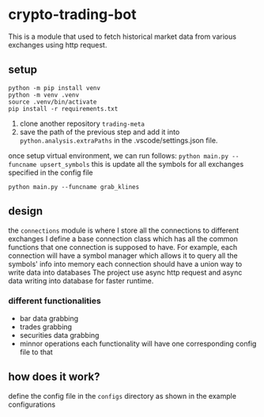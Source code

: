 # crypto-trading-bot
This is a module that used to fetch historical market data from various 
exchanges using http request.


## setup

```
python -m pip install venv
python -m venv .venv
source .venv/bin/activate
pip install -r requirements.txt
```
1. clone another repository `trading-meta` 
2. save the path of the previous step and add it into `python.analysis.extraPaths` in the .vscode/settings.json file.


once setup virtual environment, we can run follows:
`python main.py --funcname upsert_symbols` this is update all the symbols for all exchanges specified in the config file

`python main.py --funcname grab_klines`

## design 
the `connections` module is where I store all the connections to different exchanges
I define a base connection class which has all the common functions that one connection is supposed to have.
For example, 
each connection will have a symbol manager which allows it to query all the symbols' info into memory
each connection should have a union way to write data into databases
The project use async http request and async data writing into database for faster runtime.


### different functionalities
- bar data grabbing
- trades grabbing
- securities data grabbing
- minnor operations
each functionality will have one corresponding config file to that

## how does it work?
define the config file in the `configs` directory as shown in the example configurations
